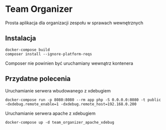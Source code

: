 Team Organizer
==============
Prosta aplikacja dla organizacji zespołu w sprawach wewnętrznych

Instalacja
----------
```
docker-compose build
composer install --ignore-platform-reqs
```
Composer nie powinien być uruchamiany wewnątrz kontenera

Przydatne polecenia
-------------------

Uruchamianie serwera wbudowanego z xdebugiem
```
docker-compose run -p 8080:8080 --rm app php -S 0.0.0.0:8080 -t public -dxdebug.remote_enable=1 -dxdebug.remote_host=192.168.0.200
```

Uruchamianie serwera apache z xdebugiem
```
docker-compose up -d team_organizer_apache_xdebug 
```